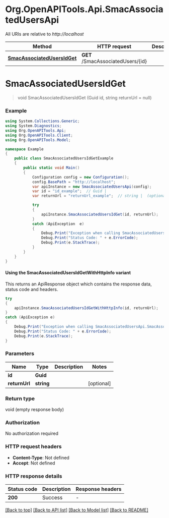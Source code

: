 # Org.OpenAPITools.Api.SmacAssociatedUsersApi

All URIs are relative to *http://localhost*

| Method | HTTP request | Description |
|--------|--------------|-------------|
| [**SmacAssociatedUsersIdGet**](SmacAssociatedUsersApi.md#smacassociatedusersidget) | **GET** /SmacAssociatedUsers/{id} |  |

<a name="smacassociatedusersidget"></a>
# **SmacAssociatedUsersIdGet**
> void SmacAssociatedUsersIdGet (Guid id, string returnUrl = null)



### Example
```csharp
using System.Collections.Generic;
using System.Diagnostics;
using Org.OpenAPITools.Api;
using Org.OpenAPITools.Client;
using Org.OpenAPITools.Model;

namespace Example
{
    public class SmacAssociatedUsersIdGetExample
    {
        public static void Main()
        {
            Configuration config = new Configuration();
            config.BasePath = "http://localhost";
            var apiInstance = new SmacAssociatedUsersApi(config);
            var id = "id_example";  // Guid | 
            var returnUrl = "returnUrl_example";  // string |  (optional) 

            try
            {
                apiInstance.SmacAssociatedUsersIdGet(id, returnUrl);
            }
            catch (ApiException  e)
            {
                Debug.Print("Exception when calling SmacAssociatedUsersApi.SmacAssociatedUsersIdGet: " + e.Message);
                Debug.Print("Status Code: " + e.ErrorCode);
                Debug.Print(e.StackTrace);
            }
        }
    }
}
```

#### Using the SmacAssociatedUsersIdGetWithHttpInfo variant
This returns an ApiResponse object which contains the response data, status code and headers.

```csharp
try
{
    apiInstance.SmacAssociatedUsersIdGetWithHttpInfo(id, returnUrl);
}
catch (ApiException e)
{
    Debug.Print("Exception when calling SmacAssociatedUsersApi.SmacAssociatedUsersIdGetWithHttpInfo: " + e.Message);
    Debug.Print("Status Code: " + e.ErrorCode);
    Debug.Print(e.StackTrace);
}
```

### Parameters

| Name | Type | Description | Notes |
|------|------|-------------|-------|
| **id** | **Guid** |  |  |
| **returnUrl** | **string** |  | [optional]  |

### Return type

void (empty response body)

### Authorization

No authorization required

### HTTP request headers

 - **Content-Type**: Not defined
 - **Accept**: Not defined


### HTTP response details
| Status code | Description | Response headers |
|-------------|-------------|------------------|
| **200** | Success |  -  |

[[Back to top]](#) [[Back to API list]](../README.md#documentation-for-api-endpoints) [[Back to Model list]](../README.md#documentation-for-models) [[Back to README]](../README.md)

